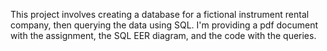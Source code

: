 This project involves creating a database for a fictional instrument rental company, then querying the data using SQL. I'm providing a pdf document with the assignment, the SQL EER diagram, and the code with the queries.
